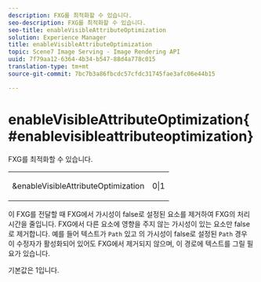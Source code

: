 ```yaml
---
description: FXG를 최적화할 수 있습니다.
seo-description: FXG를 최적화할 수 있습니다.
seo-title: enableVisibleAttributeOptimization
solution: Experience Manager
title: enableVisibleAttributeOptimization
topic: Scene7 Image Serving - Image Rendering API
uuid: 7f79aa12-6364-4b34-b547-88d4a778c015
translation-type: tm+mt
source-git-commit: 7bc7b3a86fbcdc57cfdc31745fae3afc06e44b15

---
```



# enableVisibleAttributeOptimization{#enablevisibleattributeoptimization}

FXG를 최적화할 수 있습니다.

<table id="simpletable_FDE0D8786BC747AF87A336452500E695"> 
 <tr class="strow"> 
  <td class="stentry"> <p><span class="codeph"> &amp;enableVisibleAttributeOptimization</span> </p> </td> 
  <td class="stentry"> <p>0|1 </p></td> 
 </tr> 
</table>

이 FXG를 전달할 때 FXG에서 가시성이 false로 설정된 요소를 제거하여 FXG의 처리 시간을 줄입니다. FXG에서 다른 요소에 영향을 주지 않는 가시성이 있는 요소만 false로 제거합니다. 예를 들어 텍스트가 `Path` 있고 의 가시성이 false로 설정된 `Path` 경우 이 수정자가 활성화되어 있어도 FXG에서 제거되지 않으며, 이 경로에 텍스트를 그릴 필요가 있습니다.

기본값은 1입니다.
